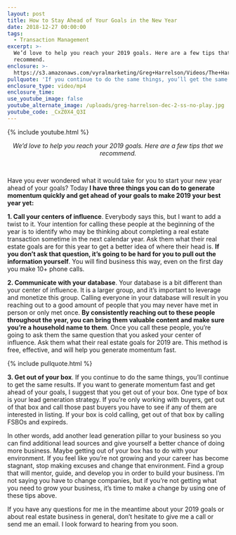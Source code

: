 ```yaml
---
layout: post
title: How to Stay Ahead of Your Goals in the New Year
date: 2018-12-27 00:00:00
tags:
  - Transaction Management
excerpt: >-
  We’d love to help you reach your 2019 goals. Here are a few tips that we
  recommend.
enclosure: >-
  https://s3.amazonaws.com/vyralmarketing/Greg+Harrelson/Videos/The+Harrelson+Group+-+How+to+Stay+Ahead+of+Your+Goals+in+the+New+Year.mp4
pullquote: 'If you continue to do the same things, you’ll get the same results.'
enclosure_type: video/mp4
enclosure_time:
use_youtube_image: false
youtube_alternate_image: /uploads/greg-harrelson-dec-2-ss-no-play.jpg
youtube_code: _CxZ0X4_Q3I
---
```


{% include youtube.html %}

<center><em>We&rsquo;d love to help you reach your 2019 goals. Here are a few tips that we recommend.</em></center>

&nbsp;

Have you ever wondered what it would take for you to start your new year ahead of your goals? Today **I have three things you can do to generate momentum quickly and get ahead of your goals to make 2019 your best year yet:**

**1. Call your centers of influence**. Everybody says this, but I want to add a twist to it. Your intention for calling these people at the beginning of the year is to identify who may be thinking about completing a real estate transaction sometime in the next calendar year. Ask them what their real estate goals are for this year to get a better idea of where their head is. **If you don’t ask that question, it’s going to be hard for you to pull out the information yourself**. You will find business this way, even on the first day you make 10+ phone calls.

**2. Communicate with your database**. Your database is a bit different than your center of influence. It is a larger group, and it’s important to leverage and monetize this group. Calling everyone in your database will result in you reaching out to a good amount of people that you may never have met in person or only met once. **By consistently reaching out to these people throughout the year, you can bring them valuable content and make sure you’re a household name to them**. Once you call these people, you’re going to ask them the same question that you asked your center of influence. Ask them what their real estate goals for 2019 are. This method is free, effective, and will help you generate momentum fast.

{% include pullquote.html %}

**3. Get out of your box**. If you continue to do the same things, you’ll continue to get the same results. If you want to generate momentum fast and get ahead of your goals, I suggest that you get out of your box. One type of box is your lead generation strategy. If you’re only working with buyers, get out of that box and call those past buyers you have to see if any of them are interested in listing. If your box is cold calling, get out of that box by calling FSBOs and expireds.

In other words, add another lead generation pillar to your business so you can find additional lead sources and give yourself a better chance of doing more business. Maybe getting out of your box has to do with your environment. If you feel like you’re not growing and your career has become stagnant, stop making excuses and change that environment. Find a group that will mentor, guide, and develop you in order to build your business. I’m not saying you have to change companies, but if you’re not getting what you need to grow your business, it’s time to make a change by using one of these tips above.

If you have any questions for me in the meantime about your 2019 goals or about real estate business in general, don’t hesitate to give me a call or send me an email. I look forward to hearing from you soon.